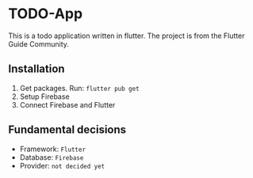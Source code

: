 # TODO-App
This is a todo application written in flutter. The project is from the Flutter Guide Community.

## Installation
1. Get packages. 
Run: ```flutter pub get```
2. Setup Firebase
3. Connect Firebase and Flutter

## Fundamental decisions
- Framework: `Flutter`
- Database: `Firebase`
- Provider: `not decided yet`